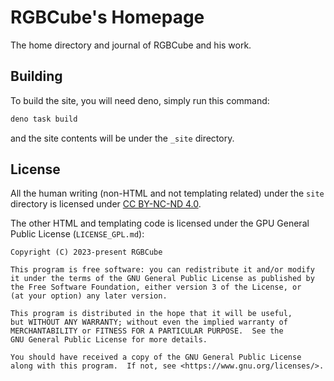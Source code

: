 # RGBCube's Homepage

The home directory and journal of RGBCube and his work.

## Building

To build the site, you will need deno, simply run this command:

```sh
deno task build
```

and the site contents will be under the `_site` directory.

## License

All the human writing (non-HTML and not templating related) under the `site`
directory is licensed under
[CC BY-NC-ND 4.0](https://creativecommons.org/licenses/by-nc-nd/4.0/).

The other HTML and templating code is licensed under the GPU General Public
License (`LICENSE_GPL.md`):

```
Copyright (C) 2023-present RGBCube

This program is free software: you can redistribute it and/or modify
it under the terms of the GNU General Public License as published by
the Free Software Foundation, either version 3 of the License, or
(at your option) any later version.

This program is distributed in the hope that it will be useful,
but WITHOUT ANY WARRANTY; without even the implied warranty of
MERCHANTABILITY or FITNESS FOR A PARTICULAR PURPOSE.  See the
GNU General Public License for more details.

You should have received a copy of the GNU General Public License
along with this program.  If not, see <https://www.gnu.org/licenses/>.
```
